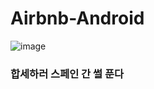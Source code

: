 # Airbnb-Android
![image](https://github.com/DO-SOPT-APP3-Airbnb/Airbnb-Android/assets/98076050/12cd4f62-8a21-4fae-b34e-16e4b7e4052a)

### 합세하러 스페인 간 썰 푼다
